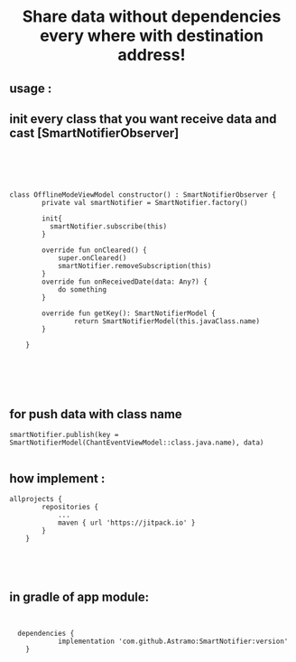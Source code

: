 <h1 style="text-align:center"><strong>Share data without dependencies every where with destination address!</strong></h1>

<h2>usage :&nbsp;</h2>

<h2>init every class that you want receive data and cast [SmartNotifierObserver]<br />
&nbsp;</h2>

<p><br />
&nbsp;&nbsp; &nbsp;</p>

<pre>
<code>class OfflineModeViewModel constructor() : SmartNotifierObserver {
        private val smartNotifier = SmartNotifier.factory()

        init{
          smartNotifier.subscribe(this)
        }

        override fun onCleared() {
            super.onCleared()
            smartNotifier.removeSubscription(this)
        }
        override fun onReceivedDate(data: Any?) {
            do something
        }
        
        override fun getKey(): SmartNotifierModel {
                return SmartNotifierModel(this.javaClass.name)
        }

    }</code></pre>

<p><br />
&nbsp;&nbsp; &nbsp;</p>

<h2><br />
for push data with class name</h2>

<pre>
<code>smartNotifier.publish(key = SmartNotifierModel(ChantEventViewModel::class.java.name), data)

</code></pre>

<h2>how implement :</h2>

<pre>
<code>allprojects {
        repositories {
            ...
            maven { url 'https://jitpack.io' }
        }
    }</code></pre>

<h2>&nbsp;</h2>

<h2>in gradle of app module:</h2>

<pre>
<code>
  
  dependencies {
            implementation 'com.github.Astramo:SmartNotifier:version'
    }</code></pre>

<h2><br />
&nbsp;</h2>
